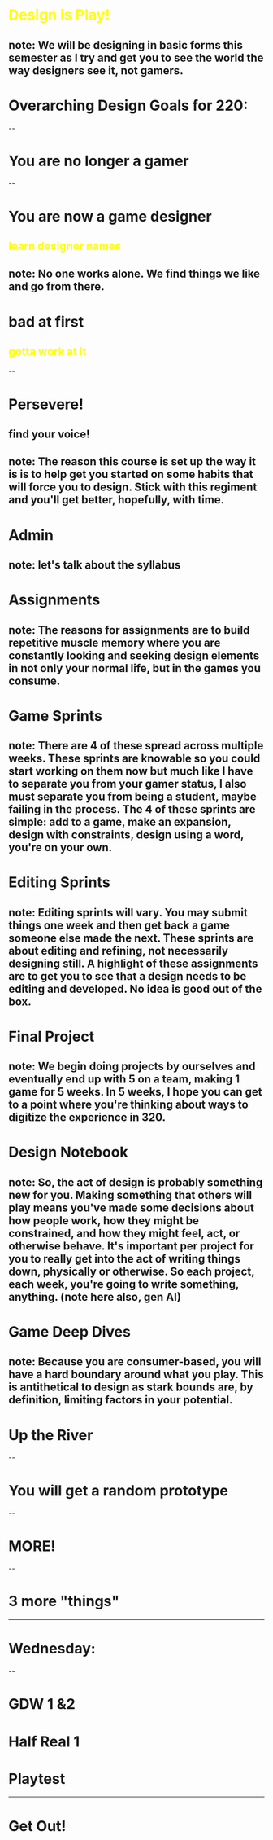 <!-- slide bg= "[[GBOS.png]]" data-background-opacity="0.7" -->
# <font color="#ffff00">**Design is Play!**</font>
note: We will be designing in basic forms this semester as I try and get you to see the world the way designers see it, not gamers.
--
# Overarching Design Goals for 220: 
--
# You are no longer a gamer
--
# You are now a game designer 
## <font color="#ffff00">learn designer names</font>
note: No one works alone. We find things we like and go from there.
--
# bad at first
## <font color="#ffff00">gotta work at it</font>
--
<!-- slide bg= "[[strugbus.png]]" data-background-opacity="0.7" -->
# 
# 

# 

# 
# 

# 
# 
# 

# 
# Persevere! 
## find your voice!
note: The reason this course is set up the way it is is to help get you started on some habits that will force you to design. Stick with this regiment and you'll get better, hopefully, with time. 
---
# Admin
note: let's talk about the syllabus
---
# Assignments
note: The reasons for assignments are to build repetitive muscle memory where you are constantly looking and seeking design elements in not only your normal life, but in the games you consume.
--
# Game Sprints
note: There are 4 of these spread across multiple weeks. These sprints are knowable so you could start working on them now but much like I have to separate you from your gamer status, I also must separate you from being a student, maybe failing in the process. The 4 of these sprints are simple: add to a game, make an expansion, design with constraints, design using a word, you're on your own. 
--
# Editing Sprints
note: Editing sprints will vary. You may submit things one week and then get back a game someone else made the next. These sprints are about editing and refining, not necessarily designing still. A highlight of these assignments are to get you to see that a design needs to be editing and developed. No idea is good out of the box.
--
# Final Project
note: We begin doing projects by ourselves and eventually end up with 5 on a team, making 1 game for 5 weeks. In 5 weeks, I hope you can get to a point where you're thinking about ways to digitize the experience in 320.
--
# Design Notebook
note: So, the act of design is probably something new for you. Making something that others will play means you've made some decisions about how people work, how they might be constrained, and how they might feel, act, or otherwise behave. It's important per project for you to really get into the act of writing things down, physically or otherwise. So each project, each week, you're going to write something, anything. (note here also, gen AI)
--
# Game Deep Dives
note: Because you are consumer-based, you will have a hard boundary around what you play. This is antithetical to design as stark bounds are, by definition, limiting factors in your potential. 
---
# Up the River
--
# You will get a random prototype
--
<!-- slide bg= "[[more.png]]" data-background-opacity="0.7" -->
# MORE!
--
# 3 more "things"
---
# Wednesday:
--
# GDW 1 &2
# Half Real 1
# Playtest
---
# Get Out!